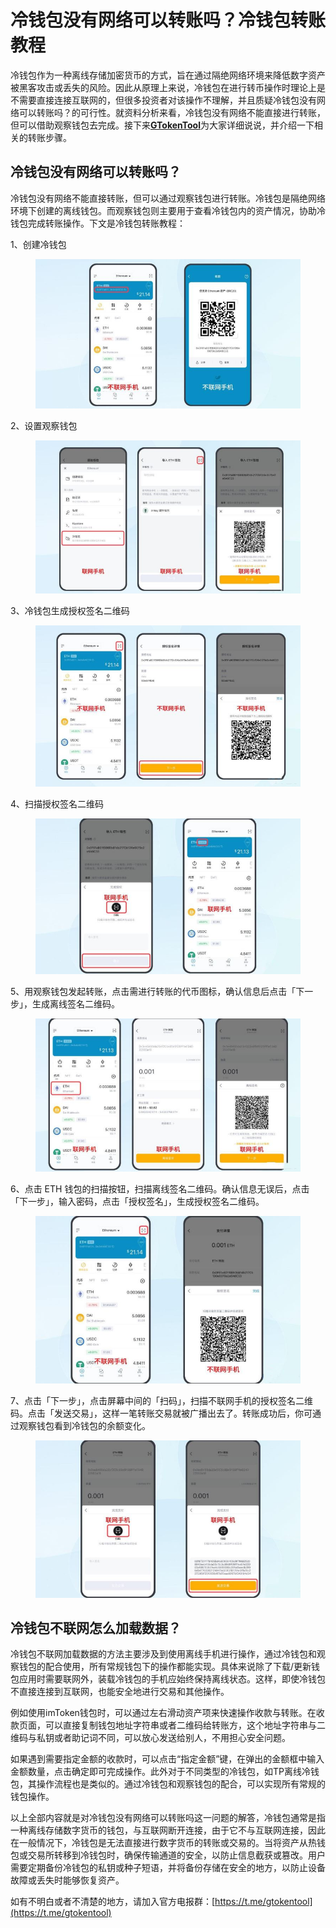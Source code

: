 # 冷钱包没有网络可以转账吗？冷钱包转账教程

冷钱包作为一种离线存储加密货币的方式，旨在通过隔绝网络环境来降低数字资产被黑客攻击或丢失的风险。因此从原理上来说，冷钱包在进行转币操作时理论上是不需要直接连接互联网的，但很多投资者对该操作不理解，并且质疑冷钱包没有网络可以转账吗？的可行性。就资料分析来看，冷钱包没有网络不能直接进行转账，但可以借助观察钱包去完成。接下来[**GTokenTool**](https://www.gtokentool.com)为大家详细说说，并介绍一下相关的转账步骤。

## 冷钱包没有网络可以转账吗？

冷钱包没有网络不能直接转账，但可以通过观察钱包进行转账。冷钱包是隔绝网络环境下创建的离线钱包。而观察钱包则主要用于查看冷钱包内的资产情况，协助冷钱包完成转账操作。下文是冷钱包转账教程：

1、创建冷钱包

<figure><img src="../.gitbook/assets/2024080714072621.jpg" alt=""><figcaption></figcaption></figure>

2、设置观察钱包

<figure><img src="../.gitbook/assets/2024080714072621 (1).jpg" alt=""><figcaption></figcaption></figure>

3、冷钱包生成授权签名二维码

<figure><img src="../.gitbook/assets/2024080714072621 (2).jpg" alt=""><figcaption></figcaption></figure>

4、扫描授权签名二维码

<figure><img src="../.gitbook/assets/2024080714072621 (3).jpg" alt=""><figcaption></figcaption></figure>

5、用观察钱包发起转账，点击需进行转账的代币图标，确认信息后点击「下一步」，生成离线签名二维码。

<figure><img src="../.gitbook/assets/2024080714072621 (4).jpg" alt=""><figcaption></figcaption></figure>

6、点击 ETH 钱包的扫描按钮，扫描离线签名二维码。确认信息无误后，点击「下一步」，输入密码，点击「授权签名」，生成授权签名二维码。

<figure><img src="../.gitbook/assets/2024080714072621 (5).jpg" alt=""><figcaption></figcaption></figure>

7、点击「下一步」，点击屏幕中间的「扫码」，扫描不联网手机的授权签名二维码。点击「发送交易」，这样一笔转账交易就被广播出去了。转账成功后，你可通过观察钱包看到冷钱包的余额变化。

<figure><img src="../.gitbook/assets/2024080714072621 (6).jpg" alt=""><figcaption></figcaption></figure>

## 冷钱包不联网怎么加载数据？

冷钱包不联网加载数据的方法主要涉及到使用离线手机进行操作，通过冷钱包和观察钱包的配合使用，所有常规钱包下的操作都能实现。具体来说除了下载/更新钱包应用时需要联网外，装载冷钱包的手机应始终保持离线状态。这样，即使冷钱包不直接连接到互联网，也能安全地进行交易和其他操作。

例如使用imToken钱包时，可以通过左右滑动资产项来快速操作收款与转账。在收款页面，可以直接复制钱包地址字符串或者二维码给转账方，这个地址字符串与二维码与私钥或者助记词不同，可以放心发送给别人，不用担心安全问题。

如果遇到需要指定金额的收款时，可以点击“指定金额”键，在弹出的金额框中输入金额数量，点击确定即可完成操作。此外对于不同类型的冷钱包，如TP离线冷钱包，其操作流程也是类似的。通过冷钱包和观察钱包的配合，可以实现所有常规的钱包操作。

以上全部内容就是对冷钱包没有网络可以转账吗这一问题的解答，冷钱包通常是指一种离线存储数字货币的钱包，与互联网断开连接，由于它不与互联网连接，因此在一般情况下，冷钱包是无法直接进行数字货币的转账或交易的。当将资产从热钱包或交易所转移到冷钱包时，确保传输通道的安全，以防止信息截获或篡改。用户需要定期备份冷钱包的私钥或种子短语，并将备份存储在安全的地方，以防止设备故障或丢失时能够恢复资产。

如有不明白或者不清楚的地方，请加入官方电报群：[https://t.me/gtokentool](https://t.me/gtokentool)
